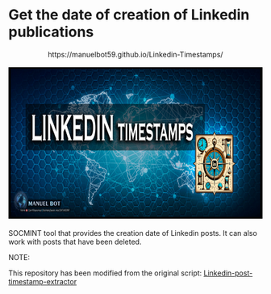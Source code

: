 # Get the date of creation of Linkedin publications

<div align="center">
  https://manuelbot59.github.io/Linkedin-Timestamps/
<br> <br>
  <img src="./images/linkedin-timestamps.jpg" width="600" height="300"/>
</div>
<br>
SOCMINT tool that provides the creation date of Linkedin posts. It can also work with posts that have been deleted.


NOTE:

This repository has been modified from the original script: <a href="https://github.com/ollie-boyd/Linkedin-post-timestamp-extractor" target="_blank">Linkedin-post-timestamp-extractor</a> <br>
